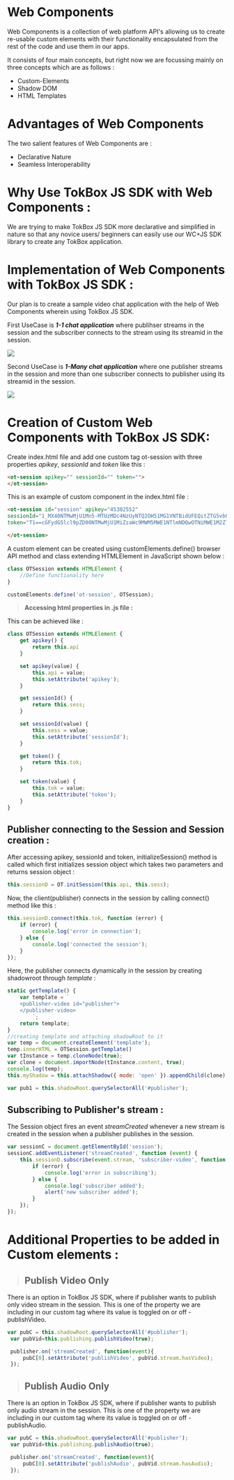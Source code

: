 # Web Components 

Web Components is a collection of web platform API's allowing us to create re-usable custom elements with their functionality encapsulated from the rest of the code and use them in our apps.

It consists of four main concepts, but right now we are focussing mainly on three concepts which are as follows :

- Custom-Elements
- Shadow DOM
- HTML Templates 

# Advantages of Web Components 

The two salient features of Web Components are :

- Declarative Nature
- Seamless Interoperability

# Why Use TokBox JS SDK with Web Components :

We are trying to make TokBox JS SDK more declarative and simplified in nature so that any novice users/ beginners can easily use our WC+JS SDK library to create any TokBox application. 


# Implementation of Web Components with TokBox JS SDK :

Our plan is to create a sample video chat application with the help of Web Components wherein using TokBox JS SDK. 

First UseCase is **_1-1 chat application_** where publihser streams in the session and the subscriber connects to the stream using its streamid in the session.

![](1-1.png?raw=true) 


Second UseCase is **_1-Many chat application_** where one publisher streams in the session and more than one subscriber connects to publisher using its streamid in the session.

![](1-M.png?raw=true) 


# Creation of Custom Web Components with TokBox JS SDK: 

Create index.html file and add one custom tag ot-session with three properties _apikey_, _sessionId_ and _token_ like this :

```html
<ot-session apikey="" sessionId="" token=""> 
</ot-session> 
``` 
This is an example of custom component in the index.html file :
```html 
<ot-session id="session" apikey="45302552" 
sessionId="1_MX40NTMwMjU1Mn5-MTUzMDc4NzUyNTQ2OH51MG1VNTBidUFEQitZTG5vb0RKdnB3bW5-fg"
token="T1==cGFydG5lcl9pZD00NTMwMjU1MiZzaWc9MWM5MWE1NTlmNDQwOTNiMWE1M2ZlNDdlZWJjNTcyYmI0Y2JjMGY0NzpzZXNzaW9uX2lkPTFfTVg0ME5UTXdNalUxTW41LU1UVXpNRGM0TnpVeU5UUTJPSDUxTUcxVk5UQmlkVUZFUWl0WlRHNXZiMFJLZG5CM2JXNS1mZyZjcmVhdGVfdGltZT0xNTMwNzg3NTI2Jm5vbmNlPTAuMjU2NTgxMTAxNDExNTk3OTYmcm9sZT1wdWJsaXNoZXImZXhwaXJlX3RpbWU9MTUzMDg3MzkyNiZpbml0aWFsX2xheW91dF9jbGFzc19saXN0PQ=="> 

</ot-session>
``` 
A custom element can be created using customElements.define() browser API method and class extending HTMLElement in JavaScript shown below :

```javascript 
class OTSession extends HTMLElement {
    //Define functionality here
} 

customElements.define('ot-session', OTSession); 
``` 

> **Accessing html properties in .js file :**

This can be achieved like :

```javascript 
class OTSession extends HTMLElement {
    get apikey() {
        return this.api
    }

    set apikey(value) {
        this.api = value;
        this.setAttribute('apikey');
    }

    get sessionId() {
        return this.sess;
    }

    set sessionId(value) {
        this.sess = value;
        this.setAttribute('sessionId');
    }

    get token() {
        return this.tok;
    }

    set token(value) {
        this.tok = value;
        this.setAttribute('token');
    }
}
``` 

## Publisher connecting to the Session and Session creation : 

After accessing apikey, sessionId and token, initializeSession() method is called which first initializes session object which takes two parameters and returns session object :

```javascript 
this.sessionD = OT.initSession(this.api, this.sess); 
``` 

Now, the client(publisher) connects in the session by calling connect() method like this :

```javascript 
this.sessionD.connect(this.tok, function (error) {
    if (error) {
        console.log('error in connection');
    } else {
        console.log('connected the session');
    }
}); 
``` 
Here, the publisher connects dynamically in the session by creating shadowroot through _template_ : 

```javascript 
static getTemplate() {
    var template = `
    <publisher-video id="publisher">
    </publisher-video>
        `;
    return template;
} 
//creating template and attaching shadowRoot to it
var temp = document.createElement('template');
temp.innerHTML = OTSession.getTemplate()
var tInstance = temp.cloneNode(true);
var clone = document.importNode(tInstance.content, true);
console.log(temp);
this.myShadow = this.attachShadow({ mode: 'open' }).appendChild(clone);

var pub1 = this.shadowRoot.querySelectorAll('#publisher');
``` 

## Subscribing to Publisher's stream : 

The Session object fires an event _streamCreated_ whenever a new stream is created in the session when a publisher publishes in the session. 

```javascript 
var sessionC = document.getElementById('session');
sessionC.addEventListener('streamCreated', function (event) {
    this.sessionD.subscribe(event.stream, 'subscriber-video', function (error) {
        if (error) {
            console.log('error in subscribing');
        } else {
            console.log('subscriber added');
            alert('new subscriber added');
        }
    });
});
``` 

# Additional Properties to be added in Custom elements : 

> ## **Publish Video Only** 

There is an option in TokBox JS SDK, where if publisher wants to publish only video stream in the session. This is one of the property we are including in our custom tag where its value is toggled on or off - publishVideo.

```javascript 
var pubC = this.shadowRoot.querySelectorAll('#publisher');
 var pubVid=this.publishing.publishVideo(true); 

 publisher.on('streamCreated', function(event){
     pubC[0].setAttribute('publishVideo', pubVid.stream.hasVideo);
 });
 ``` 

 > ## **Publish Audio Only** 

 There is an option in TokBox JS SDK, where if publisher wants to publish only audio stream in the session. This is one of the property we are including in our custom tag where its value is toggled on or off - publishAudio.

```javascript 
var pubC = this.shadowRoot.querySelectorAll('#publisher');
 var pubVid=this.publishing.publishAudio(true); 

 publisher.on('streamCreated', function(event){
     pubC[0].setAttribute('publishAudio', pubVid.stream.hasAudio);
 });
 ``` 

 